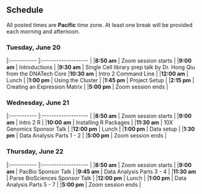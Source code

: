 ## Schedule

All posted times are **Pacific** time zone. At least one break will be provided each morning and afternoon.

### Tuesday, June 20

|:----------- |:------------------- |
|**8:50 am**  | Zoom session starts |
|**9:00 am**  | Introductions |
|**9:30 am**  | Single Cell library prep talk by Dr. Hong Qiu from the DNATech Core
|**10:30 am**  | Intro 2 Command Line |
|**12:00 am**  | Lunch |
|**1:00 pm**  | Using the Cluster |
|**1:45 pm**  | Project Setup |
|**2:15 pm**  | Creating an Expression Matrix |
|**5:00 pm** | Zoom session ends |

### Wednesday, June 21

|:----------- |:------------------- |
|**8:50 am**  | Zoom session starts |
|**9:00 am**  | Intro 2 R |
|**10:00 am**  | Installing R Packages |
|**11:30 am**  | 10X Genomics Sponsor Talk |
|**12:00 pm**  | Lunch |
|**1:00 pm**  | Data setup |
|**1:30 pm**   | Data Analysis Parts 1 - 2  |
|**5:00 pm** | Zoom session ends |

### Thursday, June 22

|:----------- |:------------------- |
|**8:50 am**  | Zoom session starts |
|**9:00 am**   | PacBio Sponsor Talk  |
|**9:45 am**   | Data Analysis Parts 3 - 4  |
|**11:30 am**  | Parse BioSciences Sponsor Talk |
|**12:00 pm**  | Lunch |
|**1:00 pm**   | Data Analysis Parts 5 - 7  |
|**5:00 pm** | Zoom session ends |
